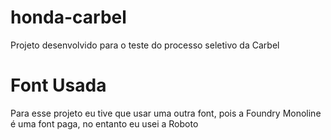 # honda-carbel
Projeto desenvolvido para o teste do processo seletivo da Carbel

# Font Usada
Para esse projeto eu tive que usar uma outra font, pois a Foundry Monoline é uma font paga,
no entanto eu usei a Roboto
